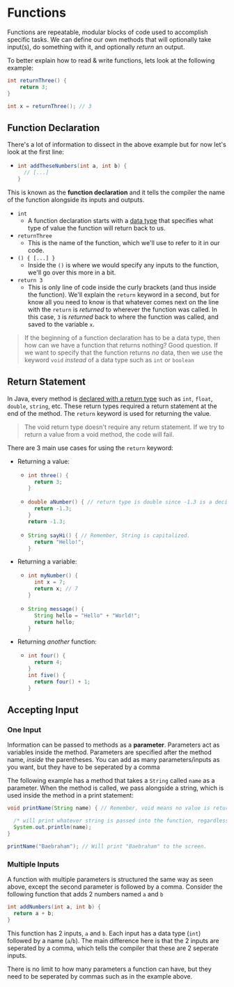 # Functions

Functions are repeatable, modular blocks of code used to accomplish specific tasks. We can define our own methods that will optionally take input(s), do something with it, and optionally *return* an output.

To better explain how to read & write functions, lets look at the following example:

```java
int returnThree() {
    return 3;
}

int x = returnThree(); // 3

```

## Function Declaration

There's a lot of information to dissect in the above example but for now let's look at the first line:

- ```java
  int addTheseNumbers(int a, int b) { 
    // [...]
  }
  ```

This is known as the **function declaration** and it tells the compiler the name of the function alongside its inputs and outputs.

- `int`
  - A function declaration starts with a [data type](./Variables.md#data-types) that specifies what type of value the function will return back to us.
- `returnThree`
  - This is the name of the function, which we'll use to refer to it in our code.
- `() { [...] }`
  - Inside the `()` is where we would specify any inputs to the function, we'll go over this more in a bit.
- `return 3`
  - This is only line of code inside the curly brackets (and thus inside the function). We'll explain the `return` keyword in a second, but for know all you need to know is that whatever comes next on the line with the `return` is *returned* to wherever the function was called. In this case, `3` is *returned* back to where the function was called, and saved to the variable `x`.

> If the beginning of a function declaration has to be a data type, then how can we have a function that returns nothing? Good question. If we want to specify that the function returns *no* data, then we use the keyword `void` *instead* of a data type such as `int` or `boolean`

## Return Statement

In Java, every method is [declared with a return type](./Functions.md#function-declaration) such as `int`, `float`, `double`, `string`, etc. These return types required a return statement at the end of the method. The `return` keyword is used for returning the value.

> The void return type doesn't require any return statement. If we try to return a value from a void method, the code will fail.

There are 3 main use cases for using the `return` keyword:

- Returning a value:
  - ```java
    int three() {
      return 3;
    }
    ```
  - ```java
    double aNumber() { // return type is double since -1.3 is a decimal.
      return -1.3;
    }
    return -1.3;
    ```
  - ```java
    String sayHi() { // Remember, String is capitalized.
      return "Hello!";
    }
    ```
- Returning a variable:
  - ```java
    int myNumber() {
      int x = 7;
      return x; // 7
    }
    ```
  - ```java
    String message() {
      String hello = "Hello" + "World!";
      return hello;
    }
    ```
- Returning *another* function:
  - ```java
    int four() {
      return 4;
    }
    int five() {
      return four() + 1;
    }
    ```

## Accepting Input

### One Input

Information can be passed to methods as a **parameter**. Parameters act as variables inside the method. Parameters are specified after the method name, *inside* the parentheses. You can add as many parameters/inputs as you want, but they have to be seperated by a comma

The following example has a method that takes a `String` called `name` as a parameter. When the method is called, we pass alongside a string, which is used inside the method in a print statement:

```java
void printName(String name) { // Remember, void means no value is returned from the function.

  /* will print whatever string is passed into the function, regardless of if what we pass in is a variable, a call to another function, a normal string, etc. */
  System.out.println(name); 
}

printName("Baebraham"); // Will print "Baebraham" to the screen.
```

### Multiple Inputs

A function with multiple parameters is structured the same way as seen above, except the second parameter is followed by a comma. Consider the following function that adds 2 numbers named `a` and `b`

```java
int addNumbers(int a, int b) {
  return a + b;
}
```

This function has 2 inputs, `a` and `b`. Each input has a data type (`int`) followed by a name (`a`/`b`). The main difference here is that the 2 inputs are seperated by a comma, which tells the compiler that these are 2 seperate inputs.

There is no limit to how many parameters a function can have, but they need to be seperated by commas such as in the example above.
